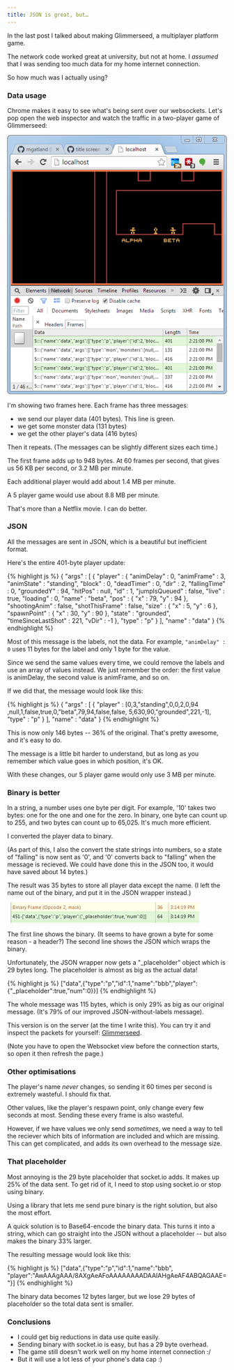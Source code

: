 ```yaml
---
title: JSON is great, but…
---
```


In the last post I talked about making Glimmerseed, a multiplayer platform game.

The network code worked great at university, but not at home. I _assumed_ that I was sending too much data for my home internet connection.

So how much was I actually using?

### Data usage

Chrome makes it easy to see what's being sent over our websockets. Let's pop open the web inspector and watch the traffic in a two-player game of Glimmerseed:

![Chrome with the web inspector open](/journal/images/2014-08-27-glimmeseed-net-1.png)

I'm showing two frames here. Each frame has three messages:

* we send our player data (401 bytes). This line is green.
* we get some monster data (131 bytes)
* we get the other player's data (416 bytes)

Then it repeats. (The messages can be slightly different sizes each time.)

The first frame adds up to 948 bytes. At 60 frames per second, that gives us 56 KB per second, or 3.2 MB per minute.

Each additional player would add about 1.4 MB per minute.

A 5 player game would use about 8.8 MB per minute.

That's more than a Netflix movie. I can do better.

### JSON

All the messages are sent in JSON, which is a beautiful but inefficient format.

Here's the entire 401-byte player update:

{% highlight js %}
    { "args" : [ { "player" : { 
                "animDelay" : 0,
                "animFrame" : 3,
                "animState" : "standing",
                "block" : 0,
                "deadTimer" : 0,
                "dir" : 2,
                "fallingTime" : 0,
                "groundedY" : 94,
                "hitPos" : null,
                "id" : 1,
                "jumpIsQueued" : false,
                "live" : true,
                "loading" : 0,
                "name" : "beta",
                "pos" : { "x" : 79,
                    "y" : 94
                  },
                "shootingAnim" : false,
                "shotThisFrame" : false,
                "size" : { "x" : 5,
                    "y" : 6
                  },
                "spawnPoint" : { "x" : 30,
                    "y" : 90
                  },
                "state" : "grounded",
                "timeSinceLastShot" : 221,
                "vDir" : -1
              },
            "type" : "p"
          } ],
      "name" : "data"
    }
{% endhighlight %}

Most of this message is the labels, not the data. For example, `"animDelay" : 0` uses 11 bytes for the label and only 1 byte for the value.

Since we send the same values every time, we could remove the labels and use an array of values instead. We just remember the order: the first value is animDelay, the second value is animFrame, and so on.

If we did that, the message would look like this:

{% highlight js %}
    { "args" : [ { "player" : [0,3,"standing",0,0,2,0,94
        ,null,1,false,true,0,"beta",79,94,false,false,
        5,630,90,"grounded",221,-1],
            "type" : "p"
          } ],
      "name" : "data"
    }
{% endhighlight %}

This is now only 146 bytes -- 36% of the original. That's pretty awesome, and it's easy to do.

The message is a little bit harder to understand, but as long as you remember which value goes in which position, it's OK.

With these changes, our 5 player game would only use 3 MB per minute.

### Binary is better

In a string, a number uses one byte per digit. For example, '10' takes two bytes: one for the one and one for the zero. In binary, one byte can count up to 255, and two bytes can count up to 65,025. It's much more efficient.

I converted the player data to binary.

(As part of this, I also the convert the state strings into numbers, so a state of "falling" is now sent as '0', and '0' converts back to "falling" when the message is recieved. We could have done this in the JSON too, it would have saved about 14 bytes.)

The result was 35 bytes to store all player data except the name. (I left the name out of the binary, and put it in the JSON wrapper instead.)

![binary with JSON wrapper](/journal/images/2014-08-27-binary-and-json.png)

The first line shows the binary. (It seems to have grown a byte for some reason - a header?) The second line shows the JSON which wraps the binary.

Unfortunately, the JSON wrapper now gets a "_placeholder" object which is 29 bytes long. The placeholder is almost as big as the actual data!

{% highlight js %}
    ["data",{"type":"p","id":1,"name":"bbb","player":{"_placeholder":true,"num":0}}]
{% endhighlight %}

The whole message was 115 bytes, which is only 29% as big as our original message. (It's 79% of our improved JSON-without-labels message).

This version is on the server (at the time I write this). You can try it and inspect the packets for yourself: [Glimmerseed](http://glimmerseed.herokuapp.com/).

(Note you have to open the Websocket view before the connection starts, so open it then refresh the page.)

### Other optimisations

The player's name _never_ changes, so sending it 60 times per second is extremely wasteful. I should fix that.

Other values, like the player's respawn point, only change every few seconds at most. Sending these every frame is also wasteful.

However, if we have values we only send _sometimes_, we need a way to tell the reciever which bits of information are included and which are missing. This can get complicated, and adds its own overhead to the message size.

### That placeholder

Most annoying is the 29 byte placeholder that socket.io adds. It makes up 25% of the data sent. To get rid of it, I need to stop using socket.io or stop using binary.

Using a library that lets me send pure binary is the right solution, but also the most effort.

A quick solution is to Base64-encode the binary data. This turns it into a string, which can go straight into the JSON without a placeholder -- but also makes the binary 33% larger.

The resulting message would look like this:

{% highlight js %}
    ["data",{"type":"p","id":1,"name":"bbb",
        "player":"AwAAAgAAA/8AXgAeAFoAAAAAAAADAAIAHgAeAF4ABQAGAAE="}]
{% endhighlight %}

The binary data becomes 12 bytes larger, but we lose 29 bytes of placeholder so the total data sent is smaller.

### Conclusions

* I could get big reductions in data use quite easily.
* Sending binary with socket.io is easy, but has a 29 byte overhead.
* The game still doesn't work well on my home internet connection :/
* But it will use a lot less of your phone's data cap :)
